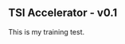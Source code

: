 TSI Accelerator - v0.1
--------------------------------------------------------------------------------------------

This is my training test.